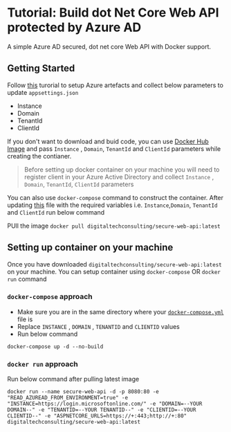 # Tutorial: Build dot Net Core Web API protected by Azure AD
A simple Azure AD secured, dot net core Web API with Docker support.

## Getting Started

Follow [this](https://www.youtube.com/watch?v=srJZCCvst8o&t=78s) turorial to setup Azure artefacts and collect below parameters to update `appsettings.json` 
   - Instance 
   - Domain
   - TenantId
   - ClientId

If you don't want to download and buid code, you can use [Docker Hub Image](https://hub.docker.com/repository/docker/digitaltechconsulting/secure-web-api) and pass `Instance` , `Domain`, `TenantId` and `ClientId` parameters while creating the contianer.


> Before setting up docker container on your machine you will need to register client in your Azure Active Directory and collect `Instance` , `Domain`, `TenantId`, `ClientId` parameters

You can also use `docker-compose` command to construct the container.  After updating [this](https://github.com/digitaltechconsulting/dot-net-core-secure-webapi-azure-ad-docker-support/blob/master/docker-compose.yml) file with the required variables i.e. `Instance`,`Domain`, `TenantId` and `ClientId` run below command

PUll the image
`
docker pull digitaltechconsulting/secure-web-api:latest
`
## Setting up container on your machine

Once you have downloaded `digitaltechconsulting/secure-web-api:latest` on your machine.  You can setup container using `docker-compose` OR  `docker run` command

### `docker-compose` approach
- Make sure you are in the same directory where your [`docker-compose.yml`](https://github.com/digitaltechconsulting/dot-net-core-secure-webapi-azure-ad-docker-support/blob/master/docker-compose.yml) file is
- Replace `INSTANCE` , `DOMAIN` , `TENANTID` and `CLIENTID` values
- Run below command

`
docker-compose up -d --no-build
`

### `docker run`  approach

Run below command after pulling latest image

`
docker run --name secure-web-api -d -p 8080:80 -e "READ_AZUREAD_FROM_ENVIRONMENT=true" -e "INSTANCE=https://login.microsoftonline.com/" -e "DOMAIN=--YOUR DOMAIN--" -e "TENANTID=--YOUR TENANTID--" -e "CLIENTID=--YOUR CLIENTID--" -e "ASPNETCORE_URLS=https://+:443;http://+:80" digitaltechconsulting/secure-web-api:latest
`

